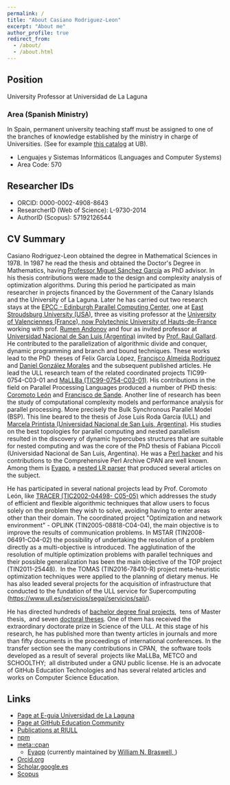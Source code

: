 ```yaml
---
permalink: /
title: "About Casiano Rodriguez-Leon"
excerpt: "About me"
author_profile: true
redirect_from: 
  - /about/
  - /about.html
---
```


## Position

University Professor at Universidad de La Laguna 

### Area (Spanish Ministry)

In Spain, permanent university teaching staff must be assigned to one of the branches of knowledge established by the ministry in charge of Universities. (See for example [this catalog](https://www.ub.edu/portal/documents/34829/459928/areas_conocimiento.pdf/db1d283f-1f49-4141-a51e-80a47bcb1b1a) at UB).

* Lenguajes y Sistemas Informáticos (Languages and Computer Systems)
* Area Code: 570 

## Researcher IDs

* ORCID: 0000-0002-4908-8643
* ResearcherID (Web of Science): L-9730-2014
* AuthorID (Scopus): 57192126544


## CV Summary 

Casiano Rodriguez-Leon obtained the degree in Mathematical Sciences in 1978. In 1987 he read the thesis and obtained the Doctor's Degree in Mathematics, having [Professor Miguel Sánchez García](https://dialnet.unirioja.es/servlet/autor?codigo=244980) as PhD advisor. In his thesis contributions were made to the design and complexity analysis of optimization algorithms. During this period he participated as main researcher in projects financed by the Government of the Canary Islands and the University of La Laguna. Later he has carried out two research stays at the [EPCC - Edinburgh Parallel Computing Center](https://www.epcc.ed.ac.uk/research), one at [East Stroudsburg University (USA)](https://www.esu.edu/), three as visiting professor at the [University of Valenciennes (France), now Polytechnic University of Hauts-de-France](https://fr.wikipedia.org/wiki/Universit%C3%A9_polytechnique_des_Hauts-de-France) working with prof. [Rumen Andonov](https://scholar.google.es/citations?user=N8kejj8AAAAJ&hl=es) and four as invited professor at  [Universidad Nacional de San Luis (Argentina)](http://www.unsl.edu.ar/) invited by [Prof. Raul Gallard](https://www.researchgate.net/scientific-contributions/Raul-Hector-Gallard-70648676). He contributed to the parallelization of algorithmic divide and conquer, dynamic programming and branch and bound techniques. These works lead to the PhD  theses of Felix García López, [Francisco Almeida Rodríguez](https://scholar.google.es/citations?user=kWvhQTUAAAAJ&hl=es) and [Daniel González Morales](https://www.researchgate.net/scientific-contributions/Daniel-Gonzalez-Morales-70477196) and the subsequent published articles. He lead the ULL research team of the related coordinated projects TIC99-0754-C03-01 and [MaLLBa (TIC99-0754-C03-01)](https://www.researchgate.net/publication/226315228_MALLBA_A_Library_of_Skeletons_for_Combinatorial_Optimisation). His contributions in the field on Parallel Processing Languages produced a number of PHD thesis: [Coromoto León](https://scholar.google.es/citations?user=L4AkM5MAAAAJ&hl=es) and [Francisco de Sande](https://scholar.google.com/citations?user=giHnJE0AAAAJ&hl=es). Another line of research has been the study of computational complexity models and performance analysis for parallel processing. More precisely the Bulk Synchronous Parallel Model (BSP). This line beared to the thesis of Jose Luis Roda García (ULL) and [Marcela Printista (Universidad Nacional de San Luis, Argentina)](https://scholar.google.es/citations?user=P0iSBhMAAAAJ&hl=es). His studies on the best topologies for parallel computing and nested parallelism resulted in the discovery of dynamic hypercubes structures that are suitable for nested computing and was the core of the PhD thesis of Fabiana Piccoli (Universidad Nacional de San Luis, Argentina). He was a [Perl hacker](https://www.perlmonks.org/?node_id=626604) and his contributions to the Comprehensive Perl Archive CPAN are well known. Among them is [Eyapp](https://metacpan.org/pod/distribution/Parse-Eyapp/eyapp#COPYRIGHT), a [nested LR parser](https://www.researchgate.net/publication/220117739_Solving_Difficult_LR_Parsing_Conflicts_by_Postponing_Them) that produced several articles on the subject. 

He has participated in several national projects lead by Prof. Coromoto León, like [TRACER (TIC2002-04498- C05-05)](http://www.ia.urjc.es/jspTIN2004/informes/TIC2002-04498-C05.pdf) which addresses the study of efficient and flexible algorithmic techniques that allow users to focus solely on the problem they wish to solve, avoiding having to enter areas other than their domain. The coordinated project "Optimization and network environment" - OPLINK (TIN2005-08818-C04-04), the main objective is to improve the results of communication problems. In MSTAR (TIN2008-06491-C04-02) the possibility of undertaking the resolution of a problem directly as a multi-objective is introduced. The agglutination of the resolution of multiple optimization problems with parallel techniques and their possible generalization has been the main objective of the TOP project (TIN2011-25448).  In the TOMAS (TIN2016-78410-R) project meta-heuristic optimization techniques were applied to the planning of dietary menus. He has also leaded several projects for the acquisition of infrastructure that conducted to the fundation of the ULL service for Supercomputing (https://www.ull.es/servicios/segai/servicios/saii/). 

He has directed hundreds of [bachelor degree final projects](https://riull.ull.es/xmlui/discover),  tens of Master thesis,  and seven [doctoral theses](https://dialnet.unirioja.es/buscar/documentos?querysDismax.DOCUMENTAL_TODO=casiano%20rodriguez%20leon&filtros.DOCUMENTAL_FACET_ENTIDAD=tes). One of them has received the extraordinary doctorate prize in Science of the ULL. At this stage of his research, he has published more than twenty articles in journals and more than fifty documents in the proceedings of international conferences. In the transfer section see the many contributions in CPAN,  the software tools developed as a result of several  projects like MaLLBa, METCO and SCHOOLTHY;  all distributed under a GNU public license. He is an advocate of GitHub Education Technologies and has several related articles and works on Computer Science Education.


## Links

* [Page at E-guia Universidad de La Laguna](https://www.ull.es/apps/guias/guias/view_teacher_niu/745/(%3FPcrguezl.*)/)
* [Page at GitHub Education Community](https://education.github.community/u/crguezl/summary)
* [Publications at RIULL ](https://riull.ull.es/xmlui/browse?authority=1585&type=author)
* [npm](https://www.npmjs.com/~crguezl)
* [meta::cpan](https://metacpan.org/author/CASIANO)
    - [Eyapp](https://metacpan.org/pod/distribution/Parse-Eyapp/lib/Parse/Eyapp/eyapp) (currently maintained by [William N. Braswell, ](https://metacpan.org/author/WBRASWELL))
* [Orcid.org](https://orcid.org/0000-0002-4908-8643)
* [Scholar.google.es](https://scholar.google.es/citations?user=wgSgtXYAAAAJ&hl=es)
* [Scopus](https://www-scopus-com.accedys2.bbtk.ull.es/authid/detail.uri?authorId=57192126544)